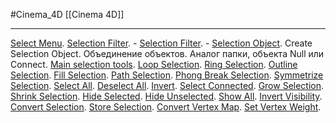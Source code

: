 #Cinema_4D 
[[Cinema 4D]]
____________
[Select Menu](https://help.maxon.net/c4d/2023/en-us/Default.htm#html/5605.html?TocPath=Select%2520Menu%257C_____0).
[Selection Filter](https://help.maxon.net/c4d/2023/en-us/Content/html/5661.html?TocPath=Select%2520Menu%257CSelection%2520Filter%257C_____0).
	- [Selection Filter](https://help.maxon.net/c4d/2023/en-us/Default.htm#html/5661.html?TocPath=Select%2520Menu%257CSelection%2520Filter%257C_____0).
		- [Selection Object](https://help.maxon.net/c4d/2023/en-us/Default.htm#html/OSELECTION.html?TocPath=Select%2520Menu%257CSelection%2520Filter%257CSelection%2520Object%257C_____0). Create Selection Object. Объединение объектов. Аналог папки, объекта Null или Connect.
[Main selection tools](https://help.maxon.net/c4d/2023/en-us/Content/html/5636.html?TocPath=Select%2520Menu%257CMain%2520selection%2520tools%257C_____0).
[Loop Selection](https://help.maxon.net/c4d/2023/en-us/Content/html/TOOLLOOPSELECTION.html?TocPath=Select%2520Menu%257CLoop%2520Selection%257C_____0).
[Ring Selection](https://help.maxon.net/c4d/2023/en-us/Content/html/TOOLRINGSELECTION.html?TocPath=Select%2520Menu%257CRing%2520Selection%257C_____0).
[Outline Selection](https://help.maxon.net/c4d/2023/en-us/Content/html/5642.html?TocPath=Select%2520Menu%257C_____5).
[Fill Selection](https://help.maxon.net/c4d/2023/en-us/Content/html/5643.html?TocPath=Select%2520Menu%257C_____6).
[Path Selection](https://help.maxon.net/c4d/2023/en-us/Content/html/TOOLEDGESELECTION.html?TocPath=Select%2520Menu%257CPath%2520Selection%257C_____0).
[Phong Break Selection](https://help.maxon.net/c4d/2023/en-us/Content/html/TOOLPHONGSELECTION.html?TocPath=Select%2520Menu%257CPhong%2520Break%2520Selection%257C_____0).
[Symmetrize Selection](https://help.maxon.net/c4d/2023/en-us/Content/html/Symmeterize_Selection.html?TocPath=Select%2520Menu%257C_____9).
[Select All](https://help.maxon.net/c4d/2023/en-us/Content/html/5645.html?TocPath=Select%2520Menu%257C_____10).
[Deselect All](https://help.maxon.net/c4d/2023/en-us/Content/html/5646.html?TocPath=Select%2520Menu%257C_____11).
[Invert](https://help.maxon.net/c4d/2023/en-us/Content/html/5647.html?TocPath=Select%2520Menu%257C_____12).
[Select Connected](https://help.maxon.net/c4d/2023/en-us/Content/html/5648.html?TocPath=Select%2520Menu%257C_____13).
[Grow Selection](https://help.maxon.net/c4d/2023/en-us/Content/html/5649.html?TocPath=Select%2520Menu%257C_____14).
[Shrink Selection](https://help.maxon.net/c4d/2023/en-us/Content/html/5650.html?TocPath=Select%2520Menu%257C_____15).
[Hide Selected](https://help.maxon.net/c4d/2023/en-us/Content/html/5651.html?TocPath=Select%2520Menu%257C_____16).
[Hide Unselected](https://help.maxon.net/c4d/2023/en-us/Content/html/5652.html?TocPath=Select%2520Menu%257C_____17).
[Show All](https://help.maxon.net/c4d/2023/en-us/Content/html/5653.html?TocPath=Select%2520Menu%257C_____18).
[Invert Visibility](https://help.maxon.net/c4d/2023/en-us/Content/html/5654.html?TocPath=Select%2520Menu%257C_____19).
[Convert Selection](https://help.maxon.net/c4d/2023/en-us/Content/html/5644.html?TocPath=Select%2520Menu%257C_____20).
[Store Selection](https://help.maxon.net/c4d/2023/en-us/Content/html/5907.html?TocPath=Select%2520Menu%257CStore%2520Selection%257C_____0).
[Convert Vertex Map](https://help.maxon.net/c4d/2023/en-us/Content/html/55293.html?TocPath=Select%2520Menu%257C_____22).
[Set Vertex Weight](https://help.maxon.net/c4d/2023/en-us/Content/html/5656.html?TocPath=Select%2520Menu%257C_____23).